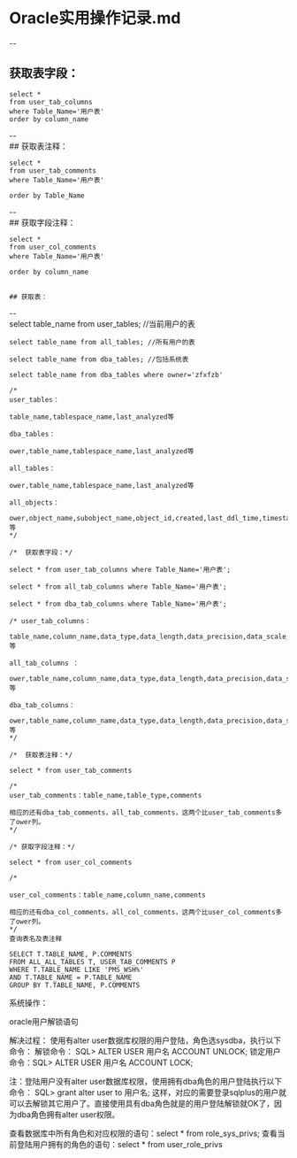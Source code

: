 # Oracle实用操作记录.md
--  
   ## 获取表字段：  
      
    select *   
    from user_tab_columns   
    where Table_Name='用户表'   
    order by column_name  
--     
    ## 获取表注释：  
     
    select *   
    from user_tab_comments   
    where Table_Name='用户表'  
      
    order by Table_Name  
--      
    ## 获取字段注释：  
      
    select *   
    from user_col_comments   
    where Table_Name='用户表'  
      
    order by column_name  
    
  
    ## 获取表：
 --     
    select table_name from user_tables; //当前用户的表        
      
    select table_name from all_tables; //所有用户的表    
      
    select table_name from dba_tables; //包括系统表  
      
    select table_name from dba_tables where owner='zfxfzb'  
      
    /*   
    user_tables：  
      
    table_name,tablespace_name,last_analyzed等  
      
    dba_tables：  
      
    ower,table_name,tablespace_name,last_analyzed等  
      
    all_tables：  
      
    ower,table_name,tablespace_name,last_analyzed等  
      
    all_objects：  
      
    ower,object_name,subobject_name,object_id,created,last_ddl_time,timestamp,status等   
    */  
      
    /*  获取表字段：*/  
      
    select * from user_tab_columns where Table_Name='用户表';  
      
    select * from all_tab_columns where Table_Name='用户表';  
      
    select * from dba_tab_columns where Table_Name='用户表';  
      
    /* user_tab_columns：  
      
    table_name,column_name,data_type,data_length,data_precision,data_scale,nullable,column_id等  
      
    all_tab_columns ：  
      
    ower,table_name,column_name,data_type,data_length,data_precision,data_scale,nullable,column_id等  
      
    dba_tab_columns：  
      
    ower,table_name,column_name,data_type,data_length,data_precision,data_scale,nullable,column_id等   
    */  
      
    /*  获取表注释：*/  
      
    select * from user_tab_comments  
      
    /*   
    user_tab_comments：table_name,table_type,comments  
      
    相应的还有dba_tab_comments，all_tab_comments，这两个比user_tab_comments多了ower列。   
    */  
      
    /* 获取字段注释：*/  
      
    select * from user_col_comments  
      
    /*  
      
    user_col_comments：table_name,column_name,comments  
      
    相应的还有dba_col_comments，all_col_comments，这两个比user_col_comments多了ower列。   
    */  
    查询表名及表注释

    SELECT T.TABLE_NAME, P.COMMENTS
    FROM ALL_ALL_TABLES T, USER_TAB_COMMENTS P
    WHERE T.TABLE_NAME LIKE 'PMS_WSH%'
    AND T.TABLE_NAME = P.TABLE_NAME
    GROUP BY T.TABLE_NAME, P.COMMENTS


系统操作：

oracle用户解锁语句

解决过程：
使用有alter user数据库权限的用户登陆，角色选sysdba，执行以下命令：
解锁命令： SQL> ALTER USER 用户名 ACCOUNT UNLOCK;
锁定用户命令：SQL> ALTER USER 用户名 ACCOUNT LOCK;


注：登陆用户没有alter user数据库权限，使用拥有dba角色的用户登陆执行以下命令：
SQL> grant alter user to 用户名;
这样，对应的需要登录sqlplus的用户就可以去解锁其它用户了。直接使用具有dba角色就是的用户登陆解锁就OK了，因为dba角色拥有alter user权限。
 
查看数据库中所有角色和对应权限的语句：select * from role_sys_privs;
查看当前登陆用户拥有的角色的语句：select * from user_role_privs
